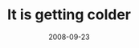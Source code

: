 ---
layout: base.njk
title : 'It is getting colder' 
view_title : 'It is getting colder' 
year : '2008' 
date : '2008-09-23' 
img_file : '/drawing/itisgettingcolder.jpg' 
html_file : 'itisgettingcolder' 
next_html : 'tooearlyortoolate.html' 
year_order : '426' 
permalink : "title/{{html_file}}.html"
---